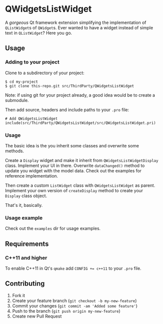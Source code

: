 # QWidgetsListWidget

A *gorgeous* Qt framework extension simplifying the implementation of `QListWidget`s of `QWidget`s.
Ever wanted to have a widget instead of simple text in `QListWidget`? Here you go.

## Usage

### Adding to your project

Clone to a subdirectory of your project:

```
$ cd my-project
$ git clone this-repo.git src/ThirdParty/QWidgetsListWidget
```

Note: if using git for your project already, a good idea would be to create a submodule.

Then add source, headers and include paths to your `.pro` file:

```qmake
# Add QWidgetsListWidget
include(src/ThirdParty/QWidgetsListWidget/src/QWidgetsListWidget.pri)
```

### Usage

The basic idea is the you inherit some classes and overwrite some methods.

Create a `Display` widget and make it inherit from `QWidgetsListWidgetDisplay` class.
Implement your UI in there. Overwrite `dataChanged()` method to update you widget with the model data.
Check out the examples for reference implementation.

Then create a custom `ListWidget` class with `QWidgetsListWidget` as parent.
Implement your own version of `createDisplay` method to create your `Display` class object.

That's it, basically.

### Usage example

Check out the `examples` dir for usage examples.

## Requirements

### C++11 and higher

To enable C++11 in Qt's `qmake` add `CONFIG += c++11` to your `.pro` file.

## Contributing

1. Fork it
2. Create your feature branch (`git checkout -b my-new-feature`)
3. Commit your changes (`git commit -am 'Added some feature'`)
4. Push to the branch (`git push origin my-new-feature`)
5. Create new Pull Request
